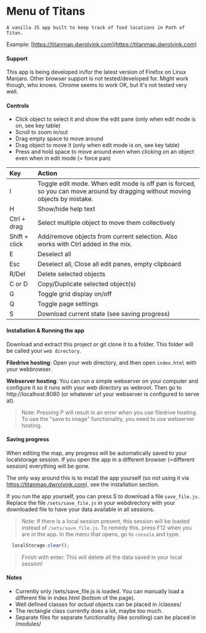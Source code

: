 #  Menu of Titans

`A vanilla JS app built to keep track of food locations in Path of Titan.`

Example: [https://titanmap.dwrolvink.com](https://titanmap.dwrolvink.com)

#### Support
This app is being developed in/for the latest version of Firefox on Linux Manjaro. Other browser support is not tested/developed for. Might work though, who knows.  Chrome seems to work OK, but it's not tested very well.

#### Controls 
- Click object to select it and show the edit pane (only when edit mode is on, see key table)
- Scroll to zoom in/out
- Drag empty space to move around
- Drag object to move it (only when edit mode is on, see key table)
- Press and hold space to move around even when clicking on an object even when in edit mode (= force pan)

| Key | Action |
| :-- | :----- |
| I   | Toggle edit mode. When edit mode is off pan is forced, so you can move around by dragging without moving objects by mistake. |
| H   | Show/hide help text |
| Ctrl + drag | Select multiple object to move them collectively |
| Shift + click | Add/remove objects from current selection. Also works with Ctrl added in the mix. |
| E | Deselect all |
| Esc | Deselect all, Close all edit panes, empty clipboard |
| R/Del | Delete selected objects |
| C or D | Copy/Duplicate selected object(s) |
| G   | Toggle grid display on/off |
| Q  | Toggle page settings |
| S  | Download current state (see saving progress) | 


#### Installation & Running the app
Download and extract this project or git clone it to a folder. This folder will be called your `web directory`.

**Filedrive hosting**: Open your web directory, and then open `index.html` with your webbrowser.

**Webserver hosting**: You can run a simple webserver on your computer and configure it so it runs with your web directory as webroot. Then go to http://localhost:8080 (or whatever url your webserver is configured to serve at). 

> Note: Pressing P will result in an error when you use filedrive hosting. To use the "save to image" functionality, you need to use webserver hosting.


#### Saving progress
When editing the map, any progress will be automatically saved to your localstorage session. If you open the app in a different browser (=different session) everything will be gone. 

The only way around this is to install the app yourself (so not using it via https://titanmap.dwrolvink.com), see the installation section.

If you run the app yourself, you can press S to download a file `save_file.js`. Replace the file `/sets/save_file.js` in your webdirectory with your downloaded file to have your data available in all sessions.

> Note: If there is a local session present, this session will be loaded instead of `/sets/save_file.js`. To remedy this, press F12 when you are in the app. In the menu that opens, go to `console` and type: 
  ```js
    localStorage.clear();
  ```
> Finish with enter. This will delete all the data saved in your local session!


#### Notes
- Currently only /sets/save_file.js is loaded. You can manually load a different file in index.html (bottom of the page).
- Well defined classes for *actual* objects can be placed in /classes/
- The rectangle class currently does a lot, maybe too much. 
- Separate files for separate functionality (like scrolling) can be placed in /modules/
